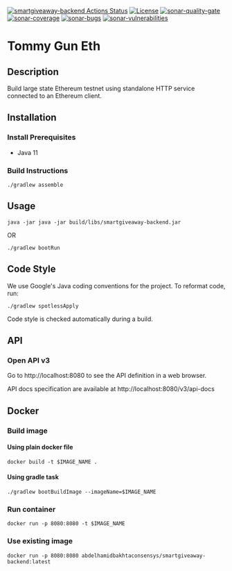 [![smartgiveaway-backend Actions Status](https://github.com/abdelhamidbakhta/smartgiveaway-backend/workflows/smartgiveaway-backend-ci/badge.svg)](https://github.com/abdelhamidbakhta/smartgiveaway-backend/actions)
[![License](https://img.shields.io/badge/License-Apache%202.0-blue.svg)](https://github.com/abdelhamidbakhta/smartgiveaway-backend/blob/master/LICENSE)
[![sonar-quality-gate][sonar-quality-gate]][sonar-url] [![sonar-coverage][sonar-coverage]][sonar-url] [![sonar-bugs][sonar-bugs]][sonar-url] [![sonar-vulnerabilities][sonar-vulnerabilities]][sonar-url]
# Tommy Gun Eth

## Description

Build large state Ethereum testnet using standalone HTTP service connected to an Ethereum client.

## Installation

### Install Prerequisites

* Java 11

### Build Instructions

```shell script
./gradlew assemble
```

## Usage

```shell script
java -jar java -jar build/libs/smartgiveaway-backend.jar
```

OR

```shell script
./gradlew bootRun
```

## Code Style

We use Google's Java coding conventions for the project. To reformat code, run: 

```shell script 
./gradlew spotlessApply
```

Code style is checked automatically during a build.

## API

### Open API v3

Go to http://localhost:8080 to see the API definition in a web browser.

API docs specification are available at http://localhost:8080/v3/api-docs

## Docker

### Build image

#### Using plain docker file
```shell script
docker build -t $IMAGE_NAME .
```

#### Using gradle task
```shell script
./gradlew bootBuildImage --imageName=$IMAGE_NAME
```

### Run container

```shell script
docker run -p 8080:8080 -t $IMAGE_NAME
```

### Use existing image

```shell script
docker run -p 8080:8080 abdelhamidbakhtaconsensys/smartgiveaway-backend:latest
```


[sonar-url]: https://sonarcloud.io/dashboard?id=abdelhamidbakhta_smartgiveaway-backend
[sonar-quality-gate]: https://sonarcloud.io/api/project_badges/measure?project=abdelhamidbakhta_smartgiveaway-backend&metric=alert_status
[sonar-coverage]: https://sonarcloud.io/api/project_badges/measure?project=abdelhamidbakhta_smartgiveaway-backend&metric=coverage
[sonar-bugs]: https://sonarcloud.io/api/project_badges/measure?project=abdelhamidbakhta_smartgiveaway-backend&metric=bugs
[sonar-vulnerabilities]: https://sonarcloud.io/api/project_badges/measure?project=abdelhamidbakhta_smartgiveaway-backend&metric=vulnerabilities